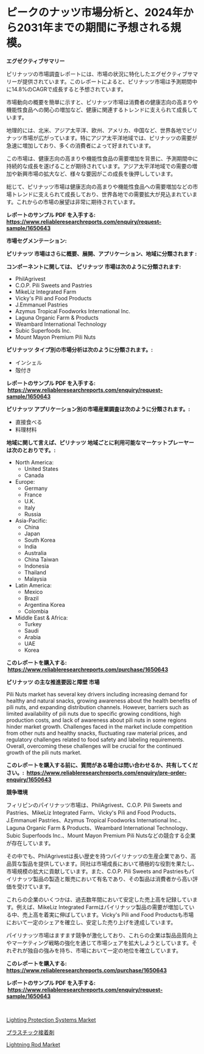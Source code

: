 <p><h1>ピークのナッツ市場分析と、2024年から2031年までの期間に予想される規模。</h1></p><p><strong>エグゼクティブサマリー</strong></p>
<p><p>ピリナッツの市場調査レポートには、市場の状況に特化したエグゼクティブサマリーが提供されています。このレポートによると、ピリナッツ市場は予測期間中に14.8%のCAGRで成長すると予想されています。</p><p>市場動向の概要を簡単に示すと、ピリナッツ市場は消費者の健康志向の高まりや機能性食品への関心の増加など、健康に関連するトレンドに支えられて成長しています。</p><p>地理的には、北米、アジア太平洋、欧州、アメリカ、中国など、世界各地でピリナッツ市場が広がっています。特にアジア太平洋地域では、ピリナッツの需要が急速に増加しており、多くの消費者によって好まれています。</p><p>この市場は、健康志向の高まりや機能性食品の需要増加を背景に、予測期間中に持続的な成長を遂げることが期待されています。アジア太平洋地域での需要の増加や新興市場の拡大など、様々な要因がこの成長を後押ししています。</p><p>総じて、ピリナッツ市場は健康志向の高まりや機能性食品への需要増加などの市場トレンドに支えられて成長しており、世界各地での需要拡大が見込まれています。これからの市場の展望は非常に期待されています。</p></p>
<p><strong>レポートのサンプル PDF を入手する: <a href="https://www.reliableresearchreports.com/enquiry/request-sample/1650643">https://www.reliableresearchreports.com/enquiry/request-sample/1650643</a></strong></p>
<p><strong>市場セグメンテーション:</strong></p>
<p><strong> ピリナッツ 市場はさらに概要、展開、アプリケーション、地域に分類されます :</strong></p>
<p><strong>コンポーネントに関しては、 ピリナッツ 市場は次のように分類されます: &nbsp;</strong></p>
<p><ul><li>PhilAgrivest</li><li>C.O.P. Pili Sweets and Pastries</li><li>MikeLiz Integrated Farm</li><li>Vicky's Pili and Food Products</li><li>J.Emmanuel Pastries</li><li>Azymus Tropical Foodworks International Inc.</li><li>Laguna Organic Farm & Products</li><li>Weambard International Technology</li><li>Subic Superfoods Inc.</li><li>Mount Mayon Premium Pili Nuts</li></ul></p>
<p><strong> ピリナッツ タイプ別の市場分析は次のように分類されます。:</strong></p>
<p><ul><li>インシェル</li><li>殻付き</li></ul></p>
<p><strong>レポートのサンプル PDF を入手する: &nbsp;<a href="https://www.reliableresearchreports.com/enquiry/request-sample/1650643">https://www.reliableresearchreports.com/enquiry/request-sample/1650643</a></strong></p>
<p><strong> ピリナッツ アプリケーション別の市場産業調査は次のように分類されます。:</strong></p>
<p><ul><li>直接食べる</li><li>料理材料</li></ul></p>
<p><strong>地域に関して言えば、ピリナッツ 地域ごとに利用可能なマーケットプレーヤーは次のとおりです。:</strong></p>
<p><ul>
    <li>
        North America:
        <ul>
            <li>United States</li>
            <li>Canada</li>
        </ul>
    </li>
    <li>
        Europe:
        <ul>
            <li>Germany</li>
            <li>France</li>
            <li>U.K.</li>
            <li>Italy</li>
            <li>Russia</li>
        </ul>
    </li>
    <li>
        Asia-Pacific:
        <ul>
            <li>China</li>
            <li>Japan</li>
            <li>South Korea</li>
            <li>India</li>
            <li>Australia</li>
            <li>China Taiwan</li>
            <li>Indonesia</li>
            <li>Thailand</li>
            <li>Malaysia</li>
        </ul>
    </li>
    <li>
        Latin America:
        <ul>
            <li>Mexico</li>
            <li>Brazil</li>
            <li>Argentina Korea</li>
            <li>Colombia</li>
        </ul>
    </li>
    <li>
        Middle East & Africa:
        <ul>
            <li>Turkey</li>
            <li>Saudi</li>
            <li>Arabia</li>
            <li>UAE</li>
            <li>Korea</li>
        </ul>
    </li>
    </ul></p>
<p><strong>このレポートを購入する: &nbsp;<a href="https://www.reliableresearchreports.com/purchase/1650643">https://www.reliableresearchreports.com/purchase/1650643</a></strong></p>
<p><strong>ピリナッツ の主な推進要因と障壁 市場</strong></p>
<p><p>Pili Nuts market has several key drivers including increasing demand for healthy and natural snacks, growing awareness about the health benefits of pili nuts, and expanding distribution channels. However, barriers such as limited availability of pili nuts due to specific growing conditions, high production costs, and lack of awareness about pili nuts in some regions hinder market growth. Challenges faced in the market include competition from other nuts and healthy snacks, fluctuating raw material prices, and regulatory challenges related to food safety and labeling requirements. Overall, overcoming these challenges will be crucial for the continued growth of the pili nuts market.</p></p>
<p><strong>このレポートを購入する前に、質問がある場合は問い合わせるか、共有してください。:&nbsp; <a href="https://www.reliableresearchreports.com/enquiry/pre-order-enquiry/1650643">https://www.reliableresearchreports.com/enquiry/pre-order-enquiry/1650643</a></strong></p>
<p><strong>競争環境</strong></p>
<p><p>フィリピンのパイリナッツ市場は、PhilAgrivest、C.O.P. Pili Sweets and Pastries、MikeLiz Integrated Farm、Vicky's Pili and Food Products、J.Emmanuel Pastries、Azymus Tropical Foodworks International Inc.、Laguna Organic Farm & Products、Weambard International Technology、Subic Superfoods Inc.、Mount Mayon Premium Pili Nutsなどの競合する企業が存在しています。</p><p>その中でも、PhilAgrivestは長い歴史を持つパイリナッツの生産企業であり、高品質な製品を提供しています。同社は市場成長において積極的な役割を果たし、市場規模の拡大に貢献しています。また、C.O.P. Pili Sweets and Pastriesもパイリナッツ製品の製造と販売において有名であり、その製品は消費者から高い評価を受けています。</p><p>これらの企業のいくつかは、過去数年間において安定した売上高を記録しています。例えば、MikeLiz Integrated Farmはパイリナッツ製品の需要が増加している中、売上高を着実に伸ばしています。Vicky's Pili and Food Productsも市場において一定のシェアを確立し、安定した売り上げを達成しています。</p><p>パイリナッツ市場はますます競争が激化しており、これらの企業は製品品質向上やマーケティング戦略の強化を通じて市場シェアを拡大しようとしています。それぞれが独自の強みを持ち、市場において一定の地位を確立しています。</p></p>
<p><strong>このレポートを購入する: &nbsp; <a href="https://www.reliableresearchreports.com/purchase/1650643">https://www.reliableresearchreports.com/purchase/1650643</a></strong></p>
<p><strong>レポートのサンプル PDF を入手する: &nbsp;<a href="https://www.reliableresearchreports.com/enquiry/request-sample/1650643">https://www.reliableresearchreports.com/enquiry/request-sample/1650643</a></strong><strong></strong></p>
<p>&nbsp;</p>
<p><p><a href="https://github.com/johnbach50/Market-Research-Report-List-2/blob/main/lighting-protection-systems-market.md">Lighting Protection Systems Market</a></p><p><a href="https://medium.com/@deontestanton2023/%E3%83%97%E3%83%A9%E3%82%B9%E3%83%81%E3%83%83%E3%82%AF%E6%8E%A5%E7%9D%80%E5%89%A4%E5%B8%82%E5%A0%B4-%E7%AB%B6%E4%BA%89%E5%88%86%E6%9E%90-%E5%B8%82%E5%A0%B4%E5%8B%95%E5%90%91-2031%E5%B9%B4%E3%81%BE%E3%81%A7%E3%81%AE%E4%BA%88%E6%B8%AC-1c76046b1d36">プラスチック接着剤</a></p><p><a href="https://github.com/pjcfca/Market-Research-Report-List-1/blob/main/lightning-rod-market.md">Lightning Rod Market</a></p></p>